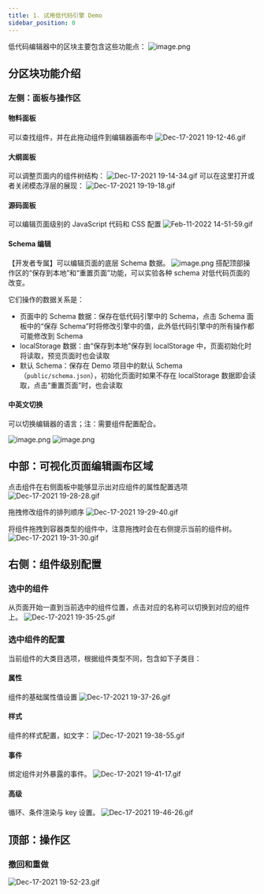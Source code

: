 ```yaml
---
title: 1. 试用低代码引擎 Demo
sidebar_position: 0
---
```

低代码编辑器中的区块主要包含这些功能点：
![image.png](https://img.alicdn.com/imgextra/i2/O1CN01aGQull1RVdGs7Pt6x_!!6000000002117-2-tps-3384-1784.png)

## 分区块功能介绍
### 左侧：面板与操作区
#### 物料面板
可以查找组件，并在此拖动组件到编辑器画布中
![Dec-17-2021 19-12-46.gif](https://img.alicdn.com/imgextra/i1/O1CN01pEu7811SlwzxraLHG_!!6000000002288-1-tps-1468-754.gif)

#### 大纲面板
可以调整页面内的组件树结构：
![Dec-17-2021 19-14-34.gif](https://img.alicdn.com/imgextra/i1/O1CN013DDLqt1GH0rAlajqi_!!6000000000596-1-tps-1468-754.gif)
可以在这里打开或者关闭模态浮层的展现：
![Dec-17-2021 19-19-18.gif](https://img.alicdn.com/imgextra/i2/O1CN01bQfS8W1JitokHRinC_!!6000000001063-1-tps-1468-754.gif)


#### 源码面板
可以编辑页面级别的 JavaScript 代码和 CSS 配置
![Feb-11-2022 14-51-59.gif](https://img.alicdn.com/imgextra/i1/O1CN01d11kK71Q223eWvL5F_!!6000000001917-1-tps-1532-614.gif)

#### Schema 编辑
【开发者专属】可以编辑页面的底层 Schema 数据。
![image.png](https://img.alicdn.com/imgextra/i3/O1CN01lcQOER23Q5sjA0Gn5_!!6000000007249-2-tps-3070-1648.png)
搭配顶部操作区的“保存到本地”和“重置页面”功能，可以实验各种 schema 对低代码页面的改变。

它们操作的数据关系是：

- 页面中的 Schema 数据：保存在低代码引擎中的 Schema，点击 Schema 面板中的“保存 Schema”时将修改引擎中的值，此外低代码引擎中的所有操作都可能修改到 Schema
- localStorage 数据：由“保存到本地”保存到 localStorage 中，页面初始化时将读取，预览页面时也会读取
- 默认 Schema：保存在 Demo 项目中的默认 Schema（`public/schema.json`），初始化页面时如果不存在 localStorage 数据即会读取，点击“重置页面”时，也会读取

#### 中英文切换
可以切换编辑器的语言；注：需要组件配置配合。

![image.png](https://img.alicdn.com/imgextra/i2/O1CN019ORknX1M5SYg7eSJ3_!!6000000001383-2-tps-3018-1512.png)
![image.png](https://img.alicdn.com/imgextra/i2/O1CN01R7g7pW21rSJEHd2AI_!!6000000007038-2-tps-3016-1510.png)
## 中部：可视化页面编辑画布区域

点击组件在右侧面板中能够显示出对应组件的属性配置选项
![Dec-17-2021 19-28-28.gif](https://img.alicdn.com/imgextra/i1/O1CN01uBU3lR1CuAFTTq4RS_!!6000000000140-1-tps-1468-754.gif)

拖拽修改组件的排列顺序
![Dec-17-2021 19-29-40.gif](https://img.alicdn.com/imgextra/i3/O1CN01DAAYKd1bycUq1C4JV_!!6000000003534-1-tps-1468-754.gif)

将组件拖拽到容器类型的组件中，注意拖拽时会在右侧提示当前的组件树。
![Dec-17-2021 19-31-30.gif](https://img.alicdn.com/imgextra/i2/O1CN01TzJosP1FIYZe6xIQ5_!!6000000000464-1-tps-1468-754.gif)

## 右侧：组件级别配置

### 选中的组件
从页面开始一直到当前选中的组件位置，点击对应的名称可以切换到对应的组件上。
![Dec-17-2021 19-35-25.gif](https://img.alicdn.com/imgextra/i4/O1CN01EbImy425R80OeblSD_!!6000000007522-1-tps-1468-754.gif)

### 选中组件的配置
当前组件的大类目选项，根据组件类型不同，包含如下子类目：

#### 属性
组件的基础属性值设置
![Dec-17-2021 19-37-26.gif](https://img.alicdn.com/imgextra/i2/O1CN01ziBI9T1nQynFKqCp2_!!6000000005085-1-tps-1468-754.gif)

#### 样式
组件的样式配置，如文字：
![Dec-17-2021 19-38-55.gif](https://img.alicdn.com/imgextra/i4/O1CN017DQv2R1OEjoawXmKJ_!!6000000001674-1-tps-1468-754.gif)

#### 事件
绑定组件对外暴露的事件。
![Dec-17-2021 19-41-17.gif](https://img.alicdn.com/imgextra/i2/O1CN01mhVutF24I8cLde0zy_!!6000000007367-1-tps-1468-754.gif)

#### 高级
循环、条件渲染与 key 设置。
![Dec-17-2021 19-46-26.gif](https://img.alicdn.com/imgextra/i4/O1CN01xTjXQX1jMcYwuTGKZ_!!6000000004534-1-tps-1468-754.gif)

## 顶部：操作区

### 撤回和重做
![Dec-17-2021 19-52-23.gif](https://img.alicdn.com/imgextra/i3/O1CN019VWkbr1jsgHoGKf6g_!!6000000004604-1-tps-1468-754.gif)
